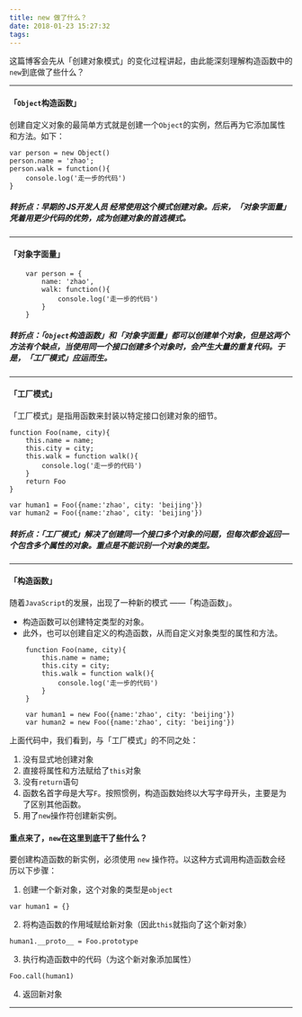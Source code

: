 ```yaml
---
title: new 做了什么？
date: 2018-01-23 15:27:32
tags:
---
```


这篇博客会先从「创建对象模式」的变化过程讲起，由此能深刻理解构造函数中的`new`到底做了些什么？

---

#### 「`Object`构造函数」

创建自定义对象的最简单方式就是创建一个`Object`的实例，然后再为它添加属性和方法。如下：

	var person = new Object()
	person.name = 'zhao';
	person.walk = function(){
		console.log('走一步的代码')
	} 
##### 转折点：早期的 JS开发人员 经常使用这个模式创建对象。后来，「对象字面量」凭着用更少代码的优势，成为创建对象的首选模式。

---

#### 「对象字面量」

		var person = {
			name: 'zhao',
			walk: function(){
				console.log('走一步的代码')
			}
		}
##### 转折点：「`Object`构造函数」和「对象字面量」都可以创建单个对象，但是这两个方法有个缺点，当使用同一个接口创建多个对象时，会产生大量的重复代码。于是，「工厂模式」应运而生。

---

#### 「工厂模式」
「工厂模式」是指用函数来封装以特定接口创建对象的细节。

	function Foo(name, city){
		this.name = name;
		this.city = city;
		this.walk = function walk(){
	    	console.log('走一步的代码')
		}
		return Foo
	}
	
	var human1 = Foo({name:'zhao', city: 'beijing'})
	var human2 = Foo({name:'zhao', city: 'beijing'})

##### 转折点：「工厂模式」解决了创建同一个接口多个对象的问题，但每次都会返回一个包含多个属性的对象。重点是不能识别一个对象的类型。	

---

#### 「构造函数」
随着`JavaScript`的发展，出现了一种新的模式 ——「构造函数」。

* 构造函数可以创建特定类型的对象。
* 此外，也可以创建自定义的构造函数，从而自定义对象类型的属性和方法。

```
	function Foo(name, city){
		this.name = name;
		this.city = city;
		this.walk = function walk(){
	    	console.log('走一步的代码')
		}
	}
	
	var human1 = new Foo({name:'zhao', city: 'beijing'})
	var human2 = new Foo({name:'zhao', city: 'beijing'})
```
上面代码中，我们看到，与「工厂模式」的不同之处：

1. 没有显式地创建对象
2. 	直接将属性和方法赋给了`this`对象
3. 没有`return`语句
4. 函数名首字母是大写`F`。按照惯例，构造函数始终以大写字母开头，主要是为了区别其他函数。
5. 用了`new`操作符创建新实例。

#### 重点来了，`new`在这里到底干了些什么？
要创建构造函数的新实例，必须使用 `new` 操作符。以这种方式调用构造函数会经历以下步骤：

1. 创建一个新对象，这个对象的类型是`object`

```
var human1 = {}
```

2. 将构造函数的作用域赋给新对象（因此`this`就指向了这个新对象）

```
human1.__proto__ = Foo.prototype
```

3. 执行构造函数中的代码（为这个新对象添加属性）

```
Foo.call(human1)
```

4. 返回新对象

---









